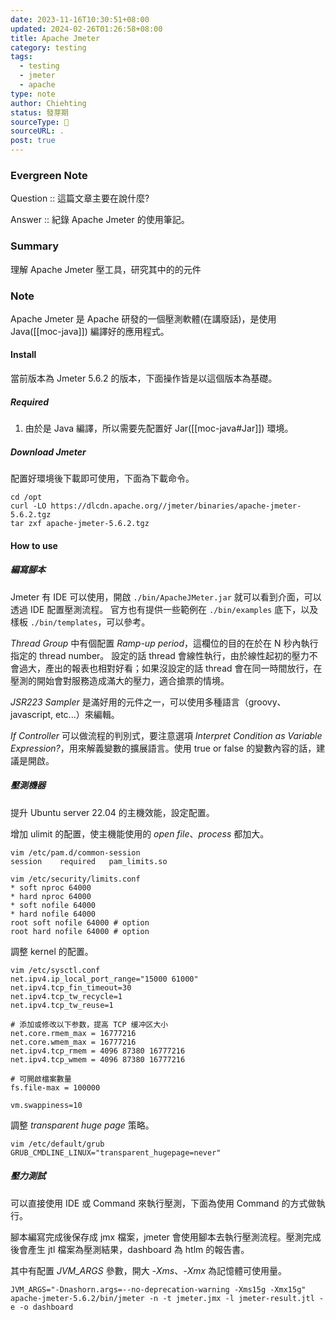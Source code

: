```yaml
---
date: 2023-11-16T10:30:51+08:00
updated: 2024-02-26T01:26:58+08:00
title: Apache Jmeter
category: testing
tags:
  - testing
  - jmeter
  - apache
type: note
author: Chiehting
status: 發芽期
sourceType: 📰️
sourceURL: .
post: true
---
```


### Evergreen Note

Question :: 這篇文章主要在說什麼?

Answer :: 紀錄 Apache Jmeter 的使用筆記。

<!--more-->

### Summary

理解 Apache Jmeter 壓工具，研究其中的的元件

### Note

Apache Jmeter 是 Apache 研發的一個壓測軟體(在講廢話)，是使用 Java([[moc-java]]) 編譯好的應用程式。

#### Install

當前版本為 Jmeter 5.6.2 的版本，下面操作皆是以這個版本為基礎。

##### Required

1. 由於是 Java 編譯，所以需要先配置好 Jar([[moc-java#Jar]]) 環境。

##### Download Jmeter

配置好環境後下載即可使用，下面為下載命令。

```shell
cd /opt
curl -LO https://dlcdn.apache.org//jmeter/binaries/apache-jmeter-5.6.2.tgz
tar zxf apache-jmeter-5.6.2.tgz
```

#### How to use

##### 編寫腳本

Jmeter 有 IDE 可以使用，開啟 `./bin/ApacheJMeter.jar` 就可以看到介面，可以透過 IDE 配置壓測流程。
官方也有提供一些範例在 `./bin/examples` 底下，以及樣板 `./bin/templates`，可以參考。

*Thread Group* 中有個配置 *Ramp-up period*，這欄位的目的在於在 N 秒內執行指定的 thread number。
設定的話 thread 會線性執行，由於線性起初的壓力不會過大，產出的報表也相對好看；如果沒設定的話 thread 會在同一時間放行，在壓測的開始會對服務造成滿大的壓力，適合搶票的情境。

*JSR223 Sampler* 是滿好用的元件之一，可以使用多種語言（groovy、javascript, etc...）來編輯。

*If Controller* 可以做流程的判別式，要注意選項 *Interpret Condition as Variable Expression?*，用來解義變數的擴展語言。使用 true or false 的變數內容的話，建議是開啟。

##### 壓測機器

提升 Ubuntu server 22.04 的主機效能，設定配置。

增加 ulimit 的配置，使主機能使用的 *open file*、*process* 都加大。

```shell
vim /etc/pam.d/common-session
session    required   pam_limits.so

vim /etc/security/limits.conf
* soft nproc 64000
* hard nproc 64000
* soft nofile 64000
* hard nofile 64000
root soft nofile 64000 # option
root hard nofile 64000 # option
```

調整 kernel 的配置。

```shell
vim /etc/sysctl.conf
net.ipv4.ip_local_port_range="15000 61000"
net.ipv4.tcp_fin_timeout=30
net.ipv4.tcp_tw_recycle=1
net.ipv4.tcp_tw_reuse=1 

# 添加或修改以下参数，提高 TCP 缓冲区大小
net.core.rmem_max = 16777216
net.core.wmem_max = 16777216
net.ipv4.tcp_rmem = 4096 87380 16777216
net.ipv4.tcp_wmem = 4096 87380 16777216

# 可開啟檔案數量
fs.file-max = 100000

vm.swappiness=10
```

調整 *transparent huge page* 策略。

```shell
vim /etc/default/grub
GRUB_CMDLINE_LINUX="transparent_hugepage=never"

```

##### 壓力測試

可以直接使用 IDE 或 Command 來執行壓測，下面為使用 Command 的方式做執行。

腳本編寫完成後保存成 jmx 檔案，jmeter 會使用腳本去執行壓測流程。壓測完成後會產生 jtl 檔案為壓測結果，dashboard 為 htlm 的報告書。

其中有配置 *JVM_ARGS* 參數，開大 *-Xms*、*-Xmx* 為記憶體可使用量。

```shell
JVM_ARGS="-Dnashorn.args=--no-deprecation-warning -Xms15g -Xmx15g" apache-jmeter-5.6.2/bin/jmeter -n -t jmeter.jmx -l jmeter-result.jtl -e -o dashboard
```
